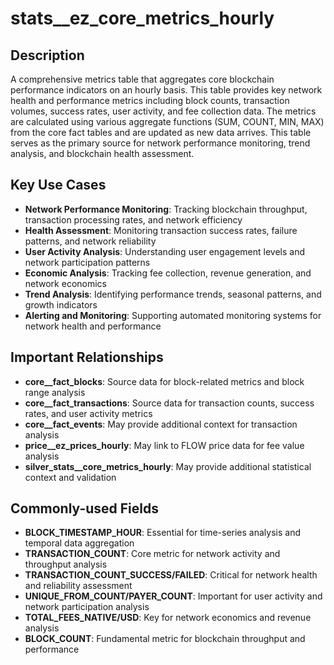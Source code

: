 # stats__ez_core_metrics_hourly

## Description

A comprehensive metrics table that aggregates core blockchain performance indicators on an hourly basis. This table provides key network health and performance metrics including block counts, transaction volumes, success rates, user activity, and fee collection data. The metrics are calculated using various aggregate functions (SUM, COUNT, MIN, MAX) from the core fact tables and are updated as new data arrives. This table serves as the primary source for network performance monitoring, trend analysis, and blockchain health assessment.

## Key Use Cases

- **Network Performance Monitoring**: Tracking blockchain throughput, transaction processing rates, and network efficiency
- **Health Assessment**: Monitoring transaction success rates, failure patterns, and network reliability
- **User Activity Analysis**: Understanding user engagement levels and network participation patterns
- **Economic Analysis**: Tracking fee collection, revenue generation, and network economics
- **Trend Analysis**: Identifying performance trends, seasonal patterns, and growth indicators
- **Alerting and Monitoring**: Supporting automated monitoring systems for network health and performance

## Important Relationships

- **core__fact_blocks**: Source data for block-related metrics and block range analysis
- **core__fact_transactions**: Source data for transaction counts, success rates, and user activity metrics
- **core__fact_events**: May provide additional context for transaction analysis
- **price__ez_prices_hourly**: May link to FLOW price data for fee value analysis
- **silver_stats__core_metrics_hourly**: May provide additional statistical context and validation

## Commonly-used Fields

- **BLOCK_TIMESTAMP_HOUR**: Essential for time-series analysis and temporal data aggregation
- **TRANSACTION_COUNT**: Core metric for network activity and throughput analysis
- **TRANSACTION_COUNT_SUCCESS/FAILED**: Critical for network health and reliability assessment
- **UNIQUE_FROM_COUNT/PAYER_COUNT**: Important for user activity and network participation analysis
- **TOTAL_FEES_NATIVE/USD**: Key for network economics and revenue analysis
- **BLOCK_COUNT**: Fundamental metric for blockchain throughput and performance 